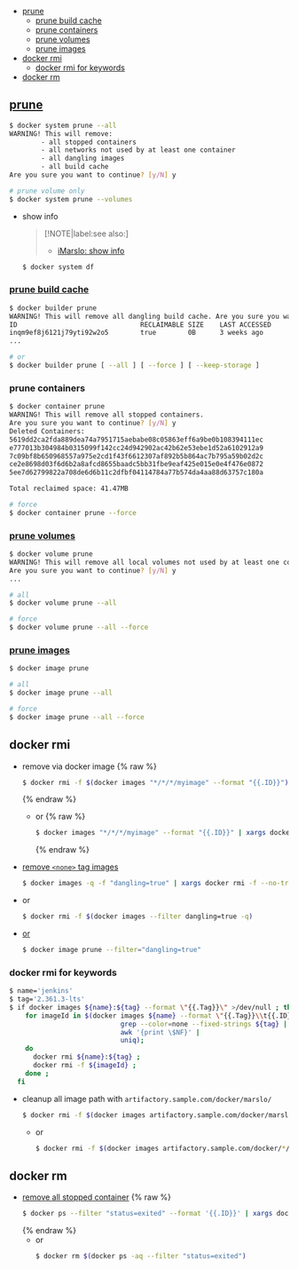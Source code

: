 <!-- START doctoc generated TOC please keep comment here to allow auto update -->
<!-- DON'T EDIT THIS SECTION, INSTEAD RE-RUN doctoc TO UPDATE -->

- [prune](#prune)
  - [prune build cache](#prune-build-cache)
  - [prune containers](#prune-containers)
  - [prune volumes](#prune-volumes)
  - [prune images](#prune-images)
- [docker rmi](#docker-rmi)
  - [docker rmi for keywords](#docker-rmi-for-keywords)
- [docker rm](#docker-rm)

<!-- END doctoc generated TOC please keep comment here to allow auto update -->


## [prune](https://docs.docker.com/engine/reference/commandline/system_prune/)
```bash
$ docker system prune --all
WARNING! This will remove:
        - all stopped containers
        - all networks not used by at least one container
        - all dangling images
        - all build cache
Are you sure you want to continue? [y/N] y

# prune volume only
$ docker system prune --volumes
```

- show info

  > [!NOTE|label:see also:]
  > - [iMarslo: show info](./show.html#docker-system)

  ```bash
  $ docker system df
  ```

### [prune build cache](https://docs.docker.com/reference/cli/docker/builder/prune/)
```bash
$ docker builder prune
WARNING! This will remove all dangling build cache. Are you sure you want to continue? [y/N] y
ID                               RECLAIMABLE SIZE    LAST ACCESSED
inqm9ef8j6121j79yti92w2o5        true        0B      3 weeks ago
...

# or
$ docker builder prune [ --all ] [ --force ] [ --keep-storage ]
```

### prune containers
```bash
$ docker container prune
WARNING! This will remove all stopped containers.
Are you sure you want to continue? [y/N] y
Deleted Containers:
5619dd2ca2fda889dea74a7951715aebabe08c05863eff6a9be0b108394111ec
e777013b304984b0315099f142cc24d942902ac42b62e53ebe1d52a6102912a9
7c09bf8b650968557a975e2cd1f43f6612307af892b5b864ac7b795a59b02d2c
ce2e8698d03f6d6b2a8afcd8655baadc5bb31fbe9eaf425e015e0e4f476e0872
5ee7d62799822a708de6d6b11c2dfbf04114784a77b574da4aa88d63757c180a

Total reclaimed space: 41.47MB

# force
$ docker container prune --force
```

### [prune volumes](https://docs.docker.com/reference/cli/docker/volume/prune/)
```bash
$ docker volume prune
WARNING! This will remove all local volumes not used by at least one container.
Are you sure you want to continue? [y/N] y
...

# all
$ docker volume prune --all

# force
$ docker volume prune --all --force
```

### [prune images](https://docs.docker.com/reference/cli/docker/image/prune/)
```bash
$ docker image prune

# all
$ docker image prune --all

# force
$ docker image prune --all --force
```

## docker rmi
- remove via docker image
  {% raw %}
  ```bash
  $ docker rmi -f $(docker images "*/*/*/myimage" --format "{{.ID}}")
  ```
  {% endraw %}

  - or
    {% raw %}
    ```bash
    $ docker images "*/*/*/myimage" --format "{{.ID}}" | xargs docker rmi -f
    ```
    {% endraw %}

- [remove `<none>` tag images](https://stackoverflow.com/a/33913711/2940319)
  ```bash
  $ docker images -q -f "dangling=true" | xargs docker rmi -f --no-trunc
  ```

- or
  ```bash
  $ docker rmi -f $(docker images --filter dangling=true -q)
  ```

- [or](https://stackoverflow.com/a/59933159/2940319)
  ```bash
  $ docker image prune --filter="dangling=true"
  ```

### docker rmi for keywords
```bash
$ name='jenkins'
$ tag='2.361.3-lts'
$ if docker images ${name}:${tag} --format \"{{.Tag}}\" >/dev/null ; then
    for imageId in $(docker images ${name} --format \"{{.Tag}}\\t{{.ID}}\" |
                            grep --color=none --fixed-strings ${tag} |
                            awk '{print \$NF}' |
                            uniq);
    do
      docker rmi ${name}:${tag} ;
      docker rmi -f ${imageId} ;
    done ;
  fi
```

- cleanup all image path with `artifactory.sample.com/docker/marslo/`
  ```bash
  $ docker rmi -f $(docker images artifactory.sample.com/docker/marslo/* -q)
  ```
  - or
    ```bash
    $ docker rmi -f $(docker images artifactory.sample.com/docker/*/* -q)
    ```

## docker rm
- [remove all stopped container](https://stackoverflow.com/a/61866643/2940319)
  {% raw %}
  ```bash
  $ docker ps --filter "status=exited" --format '{{.ID}}' | xargs docker rm -f
  ```
  {% endraw %}
  - or
    ```bash
    $ docker rm $(docker ps -aq --filter "status=exited")
    ```

